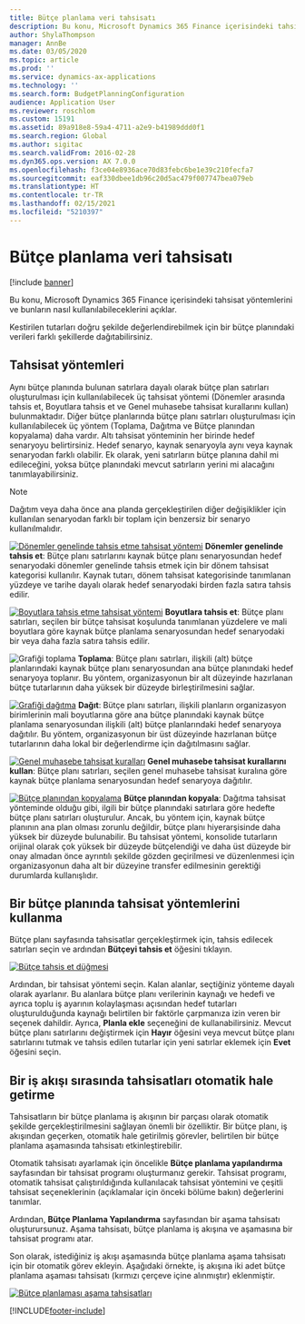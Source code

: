```yaml
---
title: Bütçe planlama veri tahsisatı
description: Bu konu, Microsoft Dynamics 365 Finance içerisindeki tahsisat yöntemlerini ve bunların nasıl kullanılabileceklerini açıklar.
author: ShylaThompson
manager: AnnBe
ms.date: 03/05/2020
ms.topic: article
ms.prod: ''
ms.service: dynamics-ax-applications
ms.technology: ''
ms.search.form: BudgetPlanningConfiguration
audience: Application User
ms.reviewer: roschlom
ms.custom: 15191
ms.assetid: 89a918e8-59a4-4711-a2e9-b41989ddd0f1
ms.search.region: Global
ms.author: sigitac
ms.search.validFrom: 2016-02-28
ms.dyn365.ops.version: AX 7.0.0
ms.openlocfilehash: f3ce04e8936ace70d83febc6be1e39c210fecfa7
ms.sourcegitcommit: eaf330dbee1db96c20d5ac479f007747bea079eb
ms.translationtype: HT
ms.contentlocale: tr-TR
ms.lasthandoff: 02/15/2021
ms.locfileid: "5210397"
---
```

# <a name="budget-planning-data-allocation"></a>Bütçe planlama veri tahsisatı

[!include [banner](../includes/banner.md)]

Bu konu, Microsoft Dynamics 365 Finance içerisindeki tahsisat yöntemlerini ve bunların nasıl kullanılabileceklerini açıklar.  

Kestirilen tutarları doğru şekilde değerlendirebilmek için bir bütçe planındaki verileri farklı şekillerde dağıtabilirsiniz.

## <a name="allocation-methods"></a>Tahsisat yöntemleri
Aynı bütçe planında bulunan satırlara dayalı olarak bütçe plan satırları oluşturulması için kullanılabilecek üç tahsisat yöntemi (Dönemler arasında tahsis et, Boyutlara tahsis et ve Genel muhasebe tahsisat kurallarını kullan) bulunmaktadır. Diğer bütçe planlarında bütçe planı satırları oluşturulması için kullanılabilecek üç yöntem (Toplama, Dağıtma ve Bütçe planından kopyalama) daha vardır. Altı tahsisat yönteminin her birinde hedef senaryoyu belirtirsiniz. Hedef senaryo, kaynak senaryoyla aynı veya kaynak senaryodan farklı olabilir. Ek olarak, yeni satırların bütçe planına dahil mi edileceğini, yoksa bütçe planındaki mevcut satırların yerini mi alacağını tanımlayabilirsiniz.

> [!NOTE] 
> Dağıtım veya daha önce ana planda gerçekleştirilen diğer değişiklikler için kullanılan senaryodan farklı bir toplam için benzersiz bir senaryo kullanılmalıdır.  

[![Dönemler genelinde tahsis etme tahsisat yöntemi](./media/allocateacrossperiods-300x259.png)](./media/allocateacrossperiods.png)
**Dönemler genelinde tahsis et**: Bütçe planı satırlarını kaynak bütçe planı senaryosundan hedef senaryodaki dönemler genelinde tahsis etmek için bir dönem tahsisat kategorisi kullanılır. Kaynak tutarı, dönem tahsisat kategorisinde tanımlanan yüzdeye ve tarihe dayalı olarak hedef senaryodaki birden fazla satıra tahsis edilir.         

[![Boyutlara tahsis etme tahsisat yöntemi](./media/allocatetodimensions.jpg)](./media/allocatetodimensions.jpg)
**Boyutlara tahsis et**: Bütçe planı satırları, seçilen bir bütçe tahsisat koşulunda tanımlanan yüzdelere ve mali boyutlara göre kaynak bütçe planlama senaryosundan hedef senaryodaki bir veya daha fazla satıra tahsis edilir.           

![Grafiği toplama](./media/aggregatechart-300x230.png)
**Toplama**: Bütçe planı satırları, ilişkili (alt) bütçe planlarındaki kaynak bütçe planı senaryosundan ana bütçe planındaki hedef senaryoya toplanır. Bu yöntem, organizasyonun bir alt düzeyinde hazırlanan bütçe tutarlarının daha yüksek bir düzeyde birleştirilmesini sağlar.          

[![Grafiği dağıtma](./media/distributechart-300x230.png)](./media/distributechart.png)
**Dağıt**: Bütçe planı satırları, ilişkili planların organizasyon birimlerinin mali boyutlarına göre ana bütçe planındaki kaynak bütçe planlama senaryosundan ilişkili (alt) bütçe planlarındaki hedef senaryoya dağıtılır. Bu yöntem, organizasyonun bir üst düzeyinde hazırlanan bütçe tutarlarının daha lokal bir değerlendirme için dağıtılmasını sağlar.           

[![Genel muhasebe tahsisat kuralları](./media/ledgerallocationrules-300x202.png)](./media/ledgerallocationrules.png)
**Genel muhasebe tahsisat kurallarını kullan**: Bütçe planı satırları, seçilen genel muhasebe tahsisat kuralına göre kaynak bütçe planlama senaryosundan hedef senaryoya dağıtılır. 

[![Bütçe planından kopyalama](./media/copyfrombudgetplan-187x300.png)](./media/copyfrombudgetplan.png)
**Bütçe planından kopyala**: Dağıtma tahsisat yönteminde olduğu gibi, ilgili bir bütçe planındaki satırlara göre hedefte bütçe planı satırları oluşturulur. Ancak, bu yöntem için, kaynak bütçe planının ana plan olması zorunlu değildir, bütçe planı hiyerarşisinde daha yüksek bir düzeyde bulunabilir. Bu tahsisat yöntemi, konsolide tutarların orijinal olarak çok yüksek bir düzeyde bütçelendiği ve daha üst düzeyde bir onay almadan önce ayrıntılı şekilde gözden geçirilmesi ve düzenlenmesi için organizasyonun daha alt bir düzeyine transfer edilmesinin gerektiği durumlarda kullanışlıdır.          

## <a name="using-allocation-methods-in-a-budget-plan"></a>Bir bütçe planında tahsisat yöntemlerini kullanma
Bütçe planı sayfasında tahsisatlar gerçekleştirmek için, tahsis edilecek satırları seçin ve ardından **Bütçeyi tahsis et** öğesini tıklayın.

[![Bütçe tahsis et düğmesi](./media/allocatebudgetbutton-300x84.png)](./media/allocatebudgetbutton.png) 

Ardından, bir tahsisat yöntemi seçin. Kalan alanlar, seçtiğiniz yönteme dayalı olarak ayarlanır. Bu alanlara bütçe planı verilerinin kaynağı ve hedefi ve ayrıca toplu iş ayarının kolaylaşması açısından hedef tutarları oluşturulduğunda kaynağı belirtilen bir faktörle çarpmanıza izin veren bir seçenek dahildir. Ayrıca, **Planla ekle** seçeneğini de kullanabilirsiniz. Mevcut bütçe planı satırlarını değiştirmek için **Hayır** öğesini veya mevcut bütçe planı satırlarını tutmak ve tahsis edilen tutarlar için yeni satırlar eklemek için **Evet** öğesini seçin.

## <a name="automating-allocations-during-a-workflow"></a>Bir iş akışı sırasında tahsisatları otomatik hale getirme
Tahsisatların bir bütçe planlama iş akışının bir parçası olarak otomatik şekilde gerçekleştirilmesini sağlayan önemli bir özelliktir. Bir bütçe planı, iş akışından geçerken, otomatik hale getirilmiş görevler, belirtilen bir bütçe planlama aşamasında tahsisatı etkinleştirebilir. 

Otomatik tahsisatı ayarlamak için öncelikle **Bütçe planlama yapılandırma** sayfasından bir tahsisat programı oluşturmanız gerekir. Tahsisat programı, otomatik tahsisat çalıştırıldığında kullanılacak tahsisat yöntemini ve çeşitli tahsisat seçeneklerinin (açıklamalar için önceki bölüme bakın) değerlerini tanımlar. 

Ardından, **Bütçe Planlama Yapılandırma** sayfasından bir aşama tahsisatı oluşturursunuz. Aşama tahsisatı, bütçe planlama iş akışına ve aşamasına bir tahsisat programı atar. 

Son olarak, istediğiniz iş akışı aşamasında bütçe planlama aşama tahsisatı için bir otomatik görev ekleyin. Aşağıdaki örnekte, iş akışına iki adet bütçe planlama aşaması tahsisatı (kırmızı çerçeve içine alınmıştır) eklenmiştir.

[![Bütçe planlaması aşama tahsisatları](./media/budgetplanningstageallocations-300x300.png)](./media/budgetplanningstageallocations.png)





[!INCLUDE[footer-include](../../includes/footer-banner.md)]